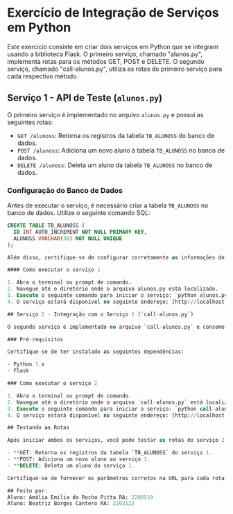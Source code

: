 # Exercício de Integração de Serviços em Python

Este exercício consiste em criar dois serviços em Python que se integram usando a biblioteca Flask. O primeiro serviço, chamado "alunos.py", implementa rotas para os métodos GET, POST e DELETE. O segundo serviço, chamado "call-alunos.py", utiliza as rotas do primeiro serviço para cada respectivo método.

## Serviço 1 - API de Teste (`alunos.py`)

O primeiro serviço é implementado no arquivo `alunos.py` e possui as seguintes rotas:

- `GET /alunoss`: Retorna os registros da tabela `TB_ALUNOSS` do banco de dados.
- `POST /alunoss`: Adiciona um novo aluno à tabela `TB_ALUNOSS` no banco de dados.
- `DELETE /alunoss`: Deleta um aluno da tabela `TB_ALUNOSS` no banco de dados.

### Configuração do Banco de Dados

Antes de executar o serviço, é necessário criar a tabela `TB_ALUNOSS` no banco de dados. Utilize o seguinte comando SQL:

```sql
CREATE TABLE TB_ALUNOSS (
  ID INT AUTO_INCREMENT NOT NULL PRIMARY KEY,
  ALUNOSS VARCHAR(30) NOT NULL UNIQUE
);

Além disso, certifique-se de configurar corretamente as informações de conexão com o banco de dados no arquivo `alunos.py`. Altere os parâmetros `host`, `database`, `user` e `password` de acordo com a sua configuração.

#### Como executar o serviço 1

1. Abra o terminal ou prompt de comando.
2. Navegue até o diretório onde o arquivo alunos.py está localizado.
3. Execute o seguinte comando para iniciar o serviço: `python alunos.py`
4. O serviço estará disponível no seguinte endereço: [http://localhost:5000](http://localhost:5000).

## Serviço 2 - Integração com o Serviço 1 (`call-alunos.py`)

O segundo serviço é implementado no arquivo `call-alunos.py` e consome as rotas do primeiro serviço para cada respectivo método.

### Pré-requisitos

Certifique-se de ter instalado as seguintes dependências:

- Python 3.x
- Flask

### Como executar o serviço 2

1. Abra o terminal ou prompt de comando.
2. Navegue até o diretório onde o arquivo `call-alunos.py` está localizado.
3. Execute o seguinte comando para iniciar o serviço: `python call-alunos.py`
4. O serviço estará disponível no seguinte endereço: [http://localhost:5001](http://localhost:5001).

## Testando as Rotas

Após iniciar ambos os serviços, você pode testar as rotas do serviço 2 utilizando ferramentas como cURL, Postman ou navegadores.

- **GET: Retorna os registros da tabela `TB_ALUNOSS` do serviço 1.
- **POST: Adiciona um novo aluno ao serviço 1.
- **DELETE: Deleta um aluno do serviço 1.

Certifique-se de fornecer os parâmetros corretos na URL para cada rota, como `cust` e `id` quando necessário.

## Feito por:
Aluno: Amália Emilia da Rocha Pitta RA: 2200519
Aluno: Beatriz Borges Cantero RA: 2202122
